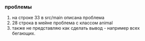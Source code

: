 ### проблемы 
1.  на строке 33 в src/main описана проблема
2. 28 строка в мейне проблема с классом animal
3. также не представляю как сделать вывод - например всех бегающих.